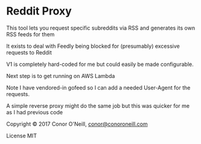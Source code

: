 # Reddit Proxy
This tool lets you request specific subreddits via RSS and generates its own RSS feeds for them

It exists to deal with Feedly being blocked for (presumably) excessive requests to Reddit

V1 is completely hard-coded for me but could easily be made configurable.

Next step is to get running on AWS Lambda

Note I have vendored-in gofeed so I can add a needed User-Agent for the requests.

A simple reverse proxy might do the same job but this was quicker for me as I had previous code

Copyright © 2017 Conor O'Neill, conor@conoroneill.com

License MIT